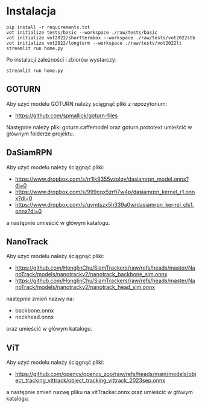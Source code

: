 # Instalacja

```commandline
pip install -r requirements.txt
vot initialize tests/basic --workspace ./raw/tests/basic
vot initialize vot2022/shorttermbox --workspace ./raw/tests/vot2022stb
vot initialize vot2022/longterm --workspace ./raw/tests/vot2022lt
streamlit run home.py
```

Po instalacji zależności i zbiorów wystarczy:
```commandline
streamlit run home.py
```

## GOTURN

Aby użyć modelu GOTURN należy sciągnąć pliki z repozytorium:
- https://github.com/spmallick/goturn-files

Następnie należy pliki goturn.caffemodel oraz goturn.prototext umieścić w głównym folderze projektu.

## DaSiamRPN

Aby użyć modelu należy ściągnąć pliki:
- https://www.dropbox.com/s/rr1lk9355vzolqv/dasiamrpn_model.onnx?dl=0
- https://www.dropbox.com/s/999cqx5zrfi7w4p/dasiamrpn_kernel_r1.onnx?dl=0
- https://www.dropbox.com/s/qvmtszx5h339a0w/dasiamrpn_kernel_cls1.onnx?dl=0

a następnie umieścić w główym katalogu.

## NanoTrack

Aby użyć modelu należy ściągnąć pliki:
- https://github.com/HonglinChu/SiamTrackers/raw/refs/heads/master/NanoTrack/models/nanotrackv2/nanotrack_backbone_sim.onnx
- https://github.com/HonglinChu/SiamTrackers/raw/refs/heads/master/NanoTrack/models/nanotrackv2/nanotrack_head_sim.onnx

następnie zmień nazwy na:
- backbone.onnx
- neckhead.onnx

oraz umieścić w główym katalogu.

## ViT

Aby użyć modelu należy ściągnąć pliki:
- https://github.com/opencv/opencv_zoo/raw/refs/heads/main/models/object_tracking_vittrack/object_tracking_vittrack_2023sep.onnx

a następnie zmień nazwę pliku na vitTracker.onnx oraz umieścić w główym katalogu.
